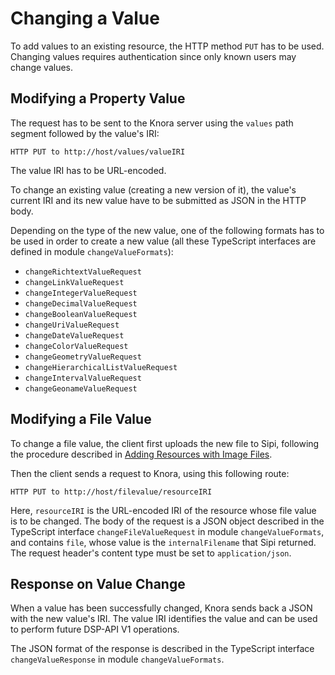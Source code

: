 <!---
 * Copyright © 2022 Swiss National Data and Service Center for the Humanities and/or DaSCH Service Platform contributors.
 * SPDX-License-Identifier: Apache-2.0
-->

# Changing a Value

To add values to an existing resource, the HTTP method `PUT`
has to be used. Changing values requires authentication since only known
users may change values.

## Modifying a Property Value

The request has to be sent to the Knora server using the `values` path
segment followed by the value's IRI:

```
HTTP PUT to http://host/values/valueIRI
```

The value IRI has to be URL-encoded.

To change an existing value (creating a new version of it), the
value's current IRI and its new value have to be submitted as JSON in
the HTTP body.

Depending on the type of the new value, one of the following formats
has to be used in order to create a new value (all these TypeScript interfaces are defined in module `changeValueFormats`):
    
* `changeRichtextValueRequest`
* `changeLinkValueRequest`
* `changeIntegerValueRequest`
* `changeDecimalValueRequest`
* `changeBooleanValueRequest`
* `changeUriValueRequest`
* `changeDateValueRequest`
* `changeColorValueRequest`
* `changeGeometryValueRequest`
* `changeHierarchicalListValueRequest`
* `changeIntervalValueRequest`
* `changeGeonameValueRequest`

## Modifying a File Value

To change a file value, the client first uploads the new file to
Sipi, following the procedure described in
[Adding Resources with Image Files](adding-resources.md#adding-resources-with-image-files).

Then the client sends a request to Knora, using this following route:

```
HTTP PUT to http://host/filevalue/resourceIRI
```

Here, `resourceIRI` is the URL-encoded IRI of the resource whose file value is
to be changed. The body of the request is a JSON object described in the TypeScript
interface `changeFileValueRequest` in module `changeValueFormats`, and contains
`file`, whose value is the `internalFilename` that Sipi returned. The request header's
content type must be set to `application/json`.

## Response on Value Change

When a value has been successfully changed, Knora sends back a JSON with
the new value's IRI. The value IRI identifies the value and can be used
to perform future DSP-API V1 operations.

The JSON format of the response is described in the TypeScript interface
`changeValueResponse` in module `changeValueFormats`.
